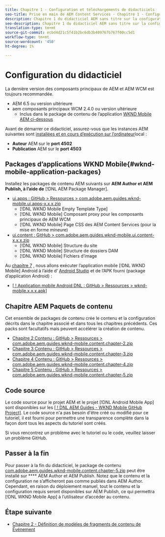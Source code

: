 ```yaml
---
title: Chapitre 1 - Configuration et téléchargements de didacticiels
seo-title: Prise en main de AEM Content Services - Chapitre 1 - Configuration des didacticiels
description: Chapitre 1 du didacticiel AEM sans titre sur la configuration de la ligne de base pour l’instance AEM pour le didacticiel.
seo-description: Chapitre 1 du didacticiel AEM sans titre sur la configuration de la ligne de base pour l’instance AEM pour le didacticiel.
translation-type: tm+mt
source-git-commit: ecbd4d21c5f41b2bc6db3b409767b767f00cc5d1
workflow-type: tm+mt
source-wordcount: '450'
ht-degree: 1%

---
```



# Configuration du didacticiel

La dernière version des composants principaux de AEM et AEM WCM est toujours recommandée.

* AEM 6.5  ou version ultérieure
* aem composants principaux WCM 2.4.0 ou version ultérieure
   * Inclus dans le package de contenu de l’application [WKND Mobile AEM ci-dessous](#wknd-mobile-application-packages)

Avant de démarrer ce didacticiel, assurez-vous que les instances AEM suivantes sont [installées et en cours d’exécution sur l’ordinateur](https://helpx.adobe.com/experience-manager/6-5/sites/deploying/using/deploy.html#Default%20Local%20Install)local :

* **Auteur** AEM sur le **port 4502**
* **Publication** AEM sur le **port 4503**

## Packages d’applications WKND Mobile{#wknd-mobile-application-packages}

Installez les packages de contenu AEM suivants sur **AEM Author et AEM Publish, à l’aide de** [!DNL AEM Package Manager].

* [ui.apps : GitHub > Ressources > com.adobe.aem.guides.wknd-mobile.ui.apps-x.x.x.zip](https://github.com/adobe/aem-guides-wknd-mobile/releases/latest)
   * [!DNL WKND Mobile Empty Template Type]
   * [!DNL WKND Mobile] Composant proxy pour les composants principaux de AEM WCM
   * [!DNL WKND Mobile] Page CSS des AEM Content Services (pour la mise en forme mineure)
* [ui.content : GitHub > com.adobe.aem.guides.wknd-mobile.ui.content-x.x.x.zip](https://github.com/adobe/aem-guides-wknd-mobile/releases/latest)
   * [!DNL WKND Mobile] Structure du site
   * [!DNL WKND Mobile] Structure de dossiers DAM
   * [!DNL WKND Mobile] Fichiers d’image

Au [chapitre 7](./chapter-7.md) , nous allons exécuter l’application mobile [!DNL WKND Mobile] Android à l’aide d’ [Android Studio](https://developer.android.com/studio) et de l’APK fourni (package d’application Android) :

* [[ ! Application mobile Android DNL : GitHub > Ressources > wknd-mobile.x.x.x.apk]](https://github.com/adobe/aem-guides-wknd-mobile/releases/latest)

## Chapitre AEM Paquets de contenu

Cet ensemble de packages de contenu crée le contenu et la configuration décrits dans le chapitre associé et dans tous les chapitres précédents. Ces packs sont facultatifs mais peuvent accélérer la création de contenu.

* [Chapitre 2 Contenu : GitHub > Ressources > com.adobe.aem.guides.wknd-mobile.content.chapter-2.zip](https://github.com/adobe/aem-guides-wknd-mobile/releases/latest)
* [Chapitre 3 Contenu : GitHub > Ressources > com.adobe.aem.guides.wknd-mobile.content.chapter-3.zip](https://github.com/adobe/aem-guides-wknd-mobile/releases/latest)
* [Chapitre 4 Contenu : GitHub > Ressources > com.adobe.aem.guides.wknd-mobile.content.chapter-4.zip](https://github.com/adobe/aem-guides-wknd-mobile/releases/latest)
* [Chapitre 5 Contenu : GitHub > Ressources > com.adobe.aem.guides.wknd-mobile.content.chapter-5.zip](https://github.com/adobe/aem-guides-wknd-mobile/releases/latest)

## Code source

Le code source pour le projet AEM et le projet [!DNL Android Mobile App] sont disponibles sur les [[ ! DNL AEM Guides - WKND Mobile GitHub Project]](https://github.com/adobe/aem-guides-wknd-mobile). Le code source n&#39;a pas besoin d&#39;être créé ou modifié pour ce tutoriel, il est fourni pour permettre une transparence complète dans la façon dont tous les aspects du tutoriel sont créés.

Si vous rencontrez un problème avec le tutoriel ou le code, veuillez laisser un problème [](https://github.com/adobe/aem-guides-wknd-mobile/issues)GitHub.

## Passer à la fin

Pour passer à la fin du didacticiel, le package de contenu [com.adobe.aem.guides.wknd-mobile.content.chapter-5.zip](https://github.com/adobe/aem-guides-wknd-mobile/releases/latest) peut être installé sur **** AEM Author et AEM Publish. Notez que le contenu et la configuration ne s’afficheront pas comme publiés dans AEM Author. Cependant, en raison du déploiement manuel, tout le contenu et la configuration requis seront disponibles sur AEM Publish, ce qui permettra [!DNL WKND Mobile App] à l’utilisateur d’accéder au contenu.


## Étape suivante

* [Chapitre 2 - Définition de modèles de fragments de contenu de Événement](./chapter-2.md)
